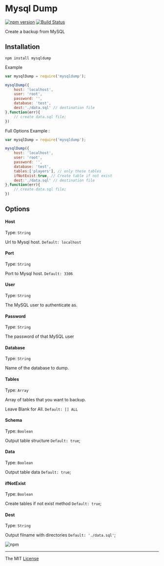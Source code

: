 # Mysql Dump

[![npm version](https://badge.fury.io/js/mysqldump.svg)](http://badge.fury.io/js/mysqldump) [![Build Status](https://travis-ci.org/webcaetano/mysqldump.svg?branch=master)](https://travis-ci.org/webcaetano/mysqldump)

Create a backup from MySQL

## Installation

```
npm install mysqldump
```

Example 
```javascript
var mysqlDump = require('mysqldump');

mysqlDump({
	host: 'localhost',
	user: 'root',
	password: '',
	database: 'test',
	dest:'./data.sql' // destination file
},function(err){
	// create data.sql file;
})
```

Full Options Example :

```javascript
var mysqlDump = require('mysqldump');

mysqlDump({
	host: 'localhost',
	user: 'root',
	password: '',
	database: 'test',
	tables:['players'], // only these tables 
	ifNotExist:true, // Create table if not exist
	dest:'./data.sql' // destination file
},function(err){
	// create data.sql file;
})
```


## Options


#### Host

Type: `String`

Url to Mysql host. `Default: localhost`

#### Port

Type: `String`

Port to Mysql host. `Default: 3306`

#### User

Type: `String`

The MySQL user to authenticate as.

#### Password

Type: `String`

The password of that MySQL user

#### Database

Type: `String`

Name of the database to dump.

#### Tables 

Type: `Array`

Array of tables that you want to backup.

Leave Blank for All. `Default: [] ALL`

#### Schema 

Type: `Boolean`

Output table structure `Default: true`;

#### Data 

Type: `Boolean`

Output table data `Default: true`;

#### ifNotExist 

Type: `Boolean`

Create tables if not exist method `Default: true`;

#### Dest 

Type: `String`

Output filname with directories `Default: './data.sql'`;

![npm](https://nodei.co/npm/mysqldump.png?downloads=true&downloadRank=true&stars=true)

---------------------------------

The MIT [License](https://raw.githubusercontent.com/webcaetano/mysqldump/master/LICENSE.md)
